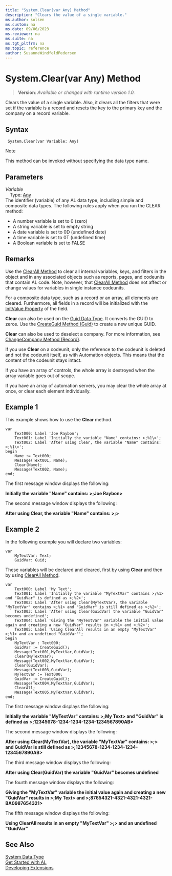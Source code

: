 ```yaml
---
title: "System.Clear(var Any) Method"
description: "Clears the value of a single variable."
ms.author: solsen
ms.custom: na
ms.date: 09/06/2023
ms.reviewer: na
ms.suite: na
ms.tgt_pltfrm: na
ms.topic: reference
author: SusanneWindfeldPedersen
---
```

[//]: # (START>DO_NOT_EDIT)
[//]: # (IMPORTANT:Do not edit any of the content between here and the END>DO_NOT_EDIT.)
[//]: # (Any modifications should be made in the .xml files in the ModernDev repo.)
# System.Clear(var Any) Method
> **Version**: _Available or changed with runtime version 1.0._

Clears the value of a single variable. Also, it clears all the filters that were set if the variable is a record and resets the key to the primary key and the company on a record variable.


## Syntax
```AL
 System.Clear(var Variable: Any)
```
> [!NOTE]
> This method can be invoked without specifying the data type name.
## Parameters
*Variable*  
&emsp;Type: [Any](../any/any-data-type.md)  
The identifier (variable) of any AL data type, including simple and composite data types. The following rules apply when you run the CLEAR method:
-   A number variable is set to 0 (zero)
-   A string variable is set to empty string
-   A date variable is set to 0D (undefined date)
-   A time variable is set to 0T (undefined time)
-   A Boolean variable is set to FALSE  



[//]: # (IMPORTANT: END>DO_NOT_EDIT)

## Remarks

Use the [ClearAll Method](../../methods-auto/system/system-clearall-method.md) to clear all internal variables, keys, and filters in the object and in any associated objects such as reports, pages, and codeunits that contain AL code. Note, however, that [ClearAll Method](../../methods-auto/system/system-clearall-method.md) does not affect or change values for variables in single instance codeunits.  

For a composite data type, such as a record or an array, all elements are cleared. Furthermore, all fields in a record will be initialized with the [InitValue Property](../../properties/devenv-initvalue-property.md) of the field.  

**Clear** can also be used on the [Guid Data Type](../guid/guid-data-type.md). It converts the GUID to zeros. Use the [CreateGuid Method \(Guid\)](../../methods-auto/system/system-createguid-method.md) to create a new unique GUID.  

 **Clear** can also be used to deselect a company. For more information, see [ChangeCompany Method \(Record\)](../../methods-auto/record/record-changecompany-method.md).  

<!-- not relevant in web client/d365
For an Automation object, **Clear** releases the Automation object and decreases the reference count. The Automation server determines if this should cause a shutdown. After **Clear**, you can use the [Create Method \(Automation\)](devenv-Create-Method-Automation.md) on the Automation variable to create a new instance of the object.;  -->

If you use **Clear** on a codeunit, only the reference to the codeunit is deleted and not the codeunit itself, as with Automation objects. This means that the content of the codeunit stays intact.  

If you have an array of controls, the whole array is destroyed when the array variable goes out of scope.  

If you have an array of automation servers, you may clear the whole array at once, or clear each element individually.  

## Example 1

This example shows how to use the **Clear** method.  

```al
var
    Text000: Label 'Joe Raybon';
    Text001: Label 'Initially the variable "Name" contains: >;%1\>';
    Text002: Label 'After using Clear, the variable "Name" contains: >;%1\>';
begin
    Name := Text000;  
    Message(Text001, Name);  
    Clear(Name);  
    Message(Text002, Name);  
end;
```  

The first message window displays the following:  

**Initially the variable "Name" contains: >;Joe Raybon\>**  

The second message window displays the following:  

**After using Clear, the variable "Name" contains: >;\>**  

## Example 2

In the following example you will declare two variables:  

```al
var 
    MyTextVar: Text; 
    GuidVar: Guid;
```  

These variables will be declared and cleared, first by using **Clear** and then by using [ClearAll Method](../../methods-auto/system/system-clearall-method.md).  

```al
var 
    Text000: Label 'My Text';
    Text001: Label 'Initially the variable "MyTextVar" contains >;%1> and "GuidVar" is defined as >;%2>';
    Text002: Label 'After using Clear(MyTextVar), the variable "MyTextVar" contains >;%1> and "GuidVar" is still defined as >;%2>';
    Text003: Label 'After using Clear(GuidVar) the variable "GuidVar" becomes undefined';
    Text004: Label 'Giving the "MyTextVar" variable the initial value again and creating a new "GuidVar" results in >;%1> and >;%2>';
    Text005: Label 'Using ClearAll results in an empty "MyTextVar" >;%1> and an undefined "GuidVar"';
begin
    MyTextVar : Text000;  
    GuidVar := CreateGuid();  
    Message(Text001,MyTextVar,GuidVar);  
    Clear(MyTextVar);  
    Message(Text002,MyTextVar,GuidVar);  
    Clear(GuidVar);  
    Message(Text003,GuidVar);  
    MyTextVar := Text000;  
    GuidVar := CreateGuid();  
    Message(Text004,MyTextVar,GuidVar);  
    ClearAll;  
    Message(Text005,MyTextVar,GuidVar); 
end; 
```  

 The first message window displays the following:  

 **Initially the variable "MyTextVar" contains: >;My Text\> and "GuidVar" is defined as >;12345678-1234-1234-1234-1234567890AB\>**  

 The second message window displays the following:  

 **After using Clear\(MyTextVar\), the variable "MyTextVar" contains: >;\> and GuidVar is still defined as >;12345678-1234-1234-1234-1234567890AB\>**  

 The third message window displays the following:  

 **After using Clear\(GuidVar\) the variable "GuidVar" becomes undefined**  

 The fourth message window displays the following:  

 **Giving the "MyTextVar" variable the initial value again and creating a new "GuidVar" results in >;My Text\> and >;87654321-4321-4321-4321-BA0987654321\>**  

 The fifth message window displays the following:  

 **Using ClearAll results in an empty "MyTextVar" >;\> and an undefined "GuidVar"**  

## See Also
[System Data Type](system-data-type.md)  
[Get Started with AL](../../devenv-get-started.md)  
[Developing Extensions](../../devenv-dev-overview.md)